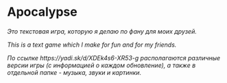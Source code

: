 # Apocalypse
<h6> Это текстовая игра, которую я делаю по фану для моих друзей. 
<p>This is a text game which I make for fun and for my friends.
<p>
<p>По ссылке https://yadi.sk/d/XDEk4s6-XR53-g располагаются различные версии игры (с информацией о каждом обновление), а также в отдельной папке - музыка, звуки и картинки. 

